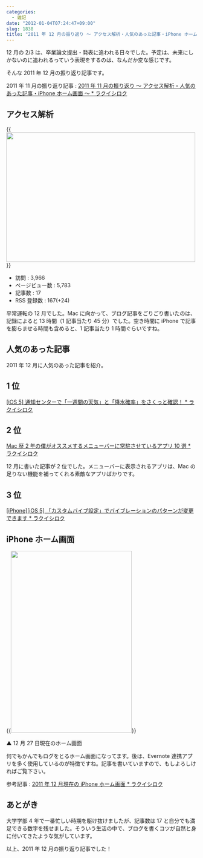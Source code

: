 ```yaml
---
categories:
  - 雑記
date: "2012-01-04T07:24:47+09:00"
slug: 1838
title: "2011 年 12 月の振り返り 〜 アクセス解析・人気のあった記事・iPhone ホーム画面 〜"
---
```


12 月の 2/3 は、卒業論文提出・発表に追われる日々でした。予定は、未来にしかないのに追われるっていう表現をするのは、なんだか変な感じです。

そんな 2011 年 12 月の振り返り記事です。

2011 年 11 月の振り返り記事 : [2011 年 11 月の振り返り 〜 アクセス解析・人気のあった記事・iPhone ホーム画面 〜 \* ラクイシロク](http://rakuishi.com/monthly/1598/)

## アクセス解析

{{<img alt="" src="/images/2012/01/1838_1.png" width="500" height="342">}}

- 訪問 : 3,966
- ページビュー数 : 5,783
- 記事数 : 17
- RSS 登録数 : 167(+24)

平常運転の 12 月でした。Mac に向かって、ブログ記事をごりごり書いたのは、記録によると 13 時間（1 記事当たり 45 分）でした。空き時間に iPhone で記事を膨らませる時間も含めると、1 記事当たり 1 時間ぐらいですね。

## 人気のあった記事

2011 年 12 月に人気のあった記事を紹介。

## 1 位

[[iOS 5] 通知センターで「一週間の天気」と「降水確率」をさくっと確認！ \* ラクイシロク](http://rakuishi.com/archives/921/)

## 2 位

[Mac 歴 2 年の僕がオススメするメニューバーに常駐させているアプリ 10 選 \* ラクイシロク](http://rakuishi.com/archives/1546/)

12 月に書いた記事が 2 位でした。メニューバーに表示されるアプリは、Mac の足りない機能を補ってくれる素敵なアプリばかりです。

## 3 位

[[iPhone][iOS 5] 「カスタムバイブ設定」でバイブレーションのパターンが変更できます \* ラクイシロク](http://rakuishi.com/archives/957/)

## iPhone ホーム画面

{{<img alt="" src="/images/2011/12/1838_2.png" width="320" height="480">}}

▲ 12 月 27 日現在のホーム画面

何でもかんでもログをとるホーム画面になってます。後は、Evernote 連携アプリを多く使用しているのが特徴ですね。記事を書いていますので、もしよろしければご覧下さい。

参考記事 : [2011 年 12 月現在の iPhone ホーム画面 \* ラクイシロク](http://rakuishi.com/archives/1780/)

## あとがき

大学学部 4 年で一番忙しい時期を駆け抜けましたが、記事数は 17 と自分でも満足できる数字を残せました。そういう生活の中で、ブログを書くコツが自然と身に付いてきたような気がしています。

以上、2011 年 12 月の振り返り記事でした！
